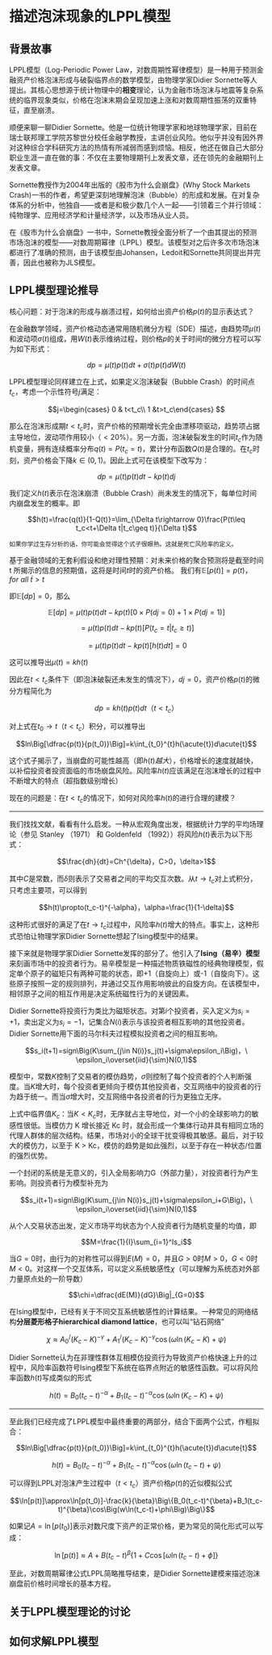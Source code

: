 描述泡沫现象的LPPL模型
===============

## 背景故事

LPPL模型（Log-Periodic Power Law，对数周期性幂律模型）是一种用于预测金融资产价格泡沫形成与破裂临界点的数学模型，由物理学家Didier Sornette等人提出。其核心思想源于统计物理中的**相变**理论，认为金融市场泡沫与地震等复杂系统的临界现象类似，价格在泡沫末期会呈现加速上涨和对数周期性振荡的双重特征，直至崩溃。

顺便来聊一聊Didier Sornette。他是一位统计物理学家和地球物理学家，目前在瑞士联邦理工学院苏黎世分校任金融学教授，主讲创业风险。他似乎并没有因外界对这种综合学科研究方法的热情有所减弱而感到烦恼。相反，他还在做自己大部分职业生涯一直在做的事：不仅在主要物理期刊上发表文章，还在领先的金融期刊上发表文章。

Sornette教授作为2004年出版的《股市为什么会崩盘》(Why Stock Markets Crash)一书的作者，希望更深刻地理解泡沫（Bubble）的形成和发展。在对复杂体系的分析中，他独自——或者是和极少数几个人一起——引领着三个并行领域：纯物理学、应用经济学和计量经济学，以及市场从业人员。

在《股市为什么会崩盘》一书中，Sornette教授全面分析了一个由其提出的预测市场泡沫的模型——对数周期幂律（LPPL）模型。该模型对之后许多次市场泡沫都进行了准确的预测，由于该模型由Johansen，Ledoit和Sornette共同提出并完善，因此也被称为JLS模型。

## LPPL模型理论推导

核心问题：对于泡沫的形成与崩溃过程，如何给出资产价格$p(t)$的显示表达式？


在金融数学领域，资产价格动态通常用随机微分方程（SDE）描述，由趋势项$\mu(t)$和波动项$\sigma(t)$组成，用$W(t)$表示维纳过程，则价格$p$的关于时间$t$的微分方程可以写为如下形式：

$$dp = \mu(t)p(t)dt+\sigma(t)p(t)dW(t)$$

LPPL模型理论同样建立在上式，如果定义泡沫破裂（Bubble Crash）的时间点$t_c$，考虑一个示性符号$j$满足：

$$j=\begin{cases} 0 & t<t_c\\ 1 &t>t_c\end{cases} $$

那么在泡沫形成期$t<t_c$时，资产价格的预期增长完全由漂移项驱动，趋势项占据主导地位，波动项作用较小（$<20\%$）。另一方面，泡沫破裂发生的时间$t_c$作为随机变量，拥有连续概率分布$q(t)=P(t_c=t)$，累计分布函数$Q(t)$是合理的。在$t_c$时刻，资产价格会下降$k\in(0,1)$。因此上式可在该模型下改写为：

$$dp = \mu(t)p(t)dt-kp(t)dj$$

我们定义$h(t)$表示在泡沫崩溃（Bubble Crash）尚未发生的情况下，每单位时间内崩盘发生的概率。即

$$h(t)=\frac{q(t)}{1-Q(t)}=\lim_{\Delta t\rightarrow 0}\frac{P(t\leq t_c<t+\Delta t|t_c\geq t)}{\Delta t}$$

    如果你学过生存分析的话，你可能会觉得这个式子很眼熟。这就是死亡风险率的定义。

基于金融领域的无套利假设和绝对理性预期：对未来价格的聚合预测将是截至时间 t 所揭示的信息的预期值，这将是时间$t$时的资产价格。
我们有$\mathbb{E}[p(\acute{t})]=p(t)，for\ all\ \acute{t}>t$

即$\mathbb{E}[dp]=0$，那么

$$\mathbb{E}[dp]=\mu(t)p(t)dt-kp(t)\Big[0\times P(dj=0)+1\times P(dj=1)\Big]$$

$$=\mu(t)p(t)dt-kp(t)\Big[P(t_c=t|t_c\geq t)\Big]$$

$$=\mu(t)p(t)dt-kp(t)\Big[h(t)dt\Big] = 0$$

这可以推导出$\mu(t)=kh(t)$

因此在$t<t_c$条件下（即泡沫破裂还未发生的情况下），$dj=0$，资产价格$p(t)$的微分方程简化为

$$dp=kh(t)p(t)dt（t<t_c）$$

对上式在$t_0\rightarrow t（t<t_c）$积分，可以推导出

$$ln\Big[\dfrac{p(t)}{p(t_0)}\Big]=k\int_{t_0}^{t}h(\acute{t})d\acute{t}$$

这个式子揭示了，当崩盘的可能性越高（即$h(t)越大$），价格增长的速度就越快，以补偿投资者投资面临的市场崩盘风险。风险率$h(t)$应该满足在泡沫增长的过程中不断增大的特点（超指数级别增长）

现在的问题是：在$t<t_c$的情况下，如何对风险率$h(t)$的进行合理的建模？

---------------------

我们找找文献，看看有什么启发。一种从宏观角度出发，根据统计力学的平均场理论（参见 Stanley （1971） 和 Goldenfeld （1992））将风险$h(t)$表示为以下形式：

$$\frac{dh}{dt}=Ch^{\delta}，C>0，\delta>1$$

其中$C$是常数，而$\delta$则表示了交易者之间的平均交互次数。从$t\rightarrow t_c$对上式积分，只考虑主要项，可以得到

$$h(t)\propto(t_c-t)^{-\alpha}，\alpha=\frac{1}{1-\delta}$$

这种形式很好的满足了在$t\rightarrow t_c$过程中，风险率$h(t)$增大的特点。事实上，这种形式恐怕让物理学家Didier Sornette想起了Ising模型中的结果。

接下来就是物理学家Didier Sornette发挥的部分了。他引入了**Ising（易辛）模型**来刻画市场中的投资者行为。易辛模型是一种描述物质铁磁性的经典物理模型，假定单个原子的磁矩只有两种可能的状态，即+1（自旋向上）或-1（自旋向下）。这些原子按照一定的规则排列，并通过交互作用影响彼此的自旋方向。在该模型中，相邻原子之间的相互作用是决定系统磁性行为的关键因素。

Didier Sornette将投资行为类比为磁矩状态。对第$i$个投资者，买入定义为$s_i=+1$，卖出定义为$s_i=-1$，记集合$N(i)$表示与该投资者相互影响的其他投资者。Didier Sornette用下面的马尔科夫过程模拟投资者之间的相互影响。

$$s_i(t+1)=sign\Big(K\sum_{j\in N(i)}s_j(t)+\sigma\epsilon_i\Big)，\ \epsilon_i\overset{iid}{\sim}N(0,1)$$

模型中，常数$K$控制了交易者的模仿趋势，$\sigma$则控制了每个投资者的个人判断强度。当$K$增大时，每个投资者更倾向于模仿其他投资者，交互网络中的投资者的行为趋于统一。而当$\sigma$增大时，交互网络中各投资者的行为更独立无序。

上式中临界值$K_c$：当$K<K_c$时，无序就占主导地位，对一个小的全球影响力的敏感性很低。当模仿力 K 增长接近 Kc 时，就会形成一个集体行动并具有相同立场的代理人群体的层次结构。结果，市场对小的全球干扰变得极其敏感。最后，对于较大的模仿力，以至于 K > Kc，模仿的趋势是如此强烈，以至于存在一种状态/位置的强烈优势。

一个封闭的系统是无意义的，引入全局影响力G（外部力量），对投资者行为产生影响。则投资者行为模型补充为

$$s_i(t+1)=sign\Big(K\sum_{j\in N(i)}s_j(t)+\sigma\epsilon_i+G\Big)，\ \epsilon_i\overset{iid}{\sim}N(0,1)$$

从个人交易状态出发，定义市场平均状态为个人投资者行为随机变量的均值，即

$$M=\frac{1}{I}\sum_{i=1}^Is_i$$

当$G=0$时，由行为的对称性可以得到$E(M)=0$，并且$G>0$时$M>0$，$G<0$时$M<0$。对这样一个交互体系，可以定义系统敏感性$\chi$（可以理解为系统态对外部力量原点处的一阶导数）

$$\chi=\dfrac{dE(M)}{dG}\Big|_{G=0}$$

在Ising模型中，已经有关于不同交互系统敏感性的计算结果。一种常见的网络结构**分层菱形格子hierarchical diamond lattice**，也可以叫“钻石网络”

$$\chi\approx A_0^/(K_c-K)^{-\gamma}+A_1^/(K_c-K)^{-\gamma}\cos\Big(\omega\ln(K_c-K)+\psi\Big)$$

Didier Sornette认为在非理性群体互相模仿投资行为导致资产价格快速上升的过程中，风险率函数符号Ising模型下系统在临界点附近的敏感性函数。可以将风险率函数$h(t)$写成类似的形式

$$h(t)=B_0(t_c-t)^{-\alpha}+B_1(t_c-t)^{-\alpha}\cos\Big(\omega\ln(K_c-K)+\psi\Big)$$

-----------------------

至此我们已经完成了LPPL模型中最终重要的两部分，结合下面两个公式，作粗拟合：

$$ln\Big[\dfrac{p(t)}{p(t_0)}\Big]=k\int_{t_0}^{t}h(\acute{t})d\acute{t}$$

$$h(t)=B_0(t_c-t)^{-\alpha}+B_1(t_c-t)^{-\alpha}\cos\Big(\omega\ln(t_c-t)+\psi\Big)$$

可以得到LPPL对泡沫产生过程中（$t<t_c$）资产价格$p(t)$的近似模拟公式

$$\ln[p(t)]\approx\ln[p(t_0)]-\frac{k}{\beta}\Big\{B_0(t_c-t)^{\beta}+B_1(t_c-t)^{\beta}\cos\Big(w\ln(t_c-t)+\phi\Big)\Big\}$$

如果记$A=\ln[p(t_0)]$表示对数尺度下资产的正常价格，更为常见的简化形式可以写成：

$$\ln[p(t)]\approx A+B(t_c-t)^{\beta}\Big\{1+C\cos[\omega\ln(t_c-t)+\phi]\Big\}$$

至此，对数周期幂律公式LPPL简略推导结束，是Didier Sornette建模来描述泡沫崩盘前价格时间增长的基本方程。


## 关于LPPL模型理论的讨论


## 如何求解LPPL模型